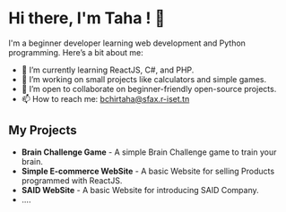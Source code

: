 # Hi there, I'm Taha ! 👋

I'm a beginner developer learning web development and Python programming. Here’s a bit about me:

- 🌱 I’m currently learning ReactJS, C#, and PHP.
- 🔭 I’m working on small projects like calculators and simple games.
- 🤔 I’m open to collaborate on beginner-friendly open-source projects.
- 📫 How to reach me: bchirtaha@sfax.r-iset.tn

## My Projects

- **Brain Challenge Game** - A simple Brain Challenge game to train your brain.
- **Simple E-commerce WebSite** - A basic Website for selling Products programmed with ReactJS.
- **SAID WebSite** - A basic Website for introducing SAID Company.
- ....
